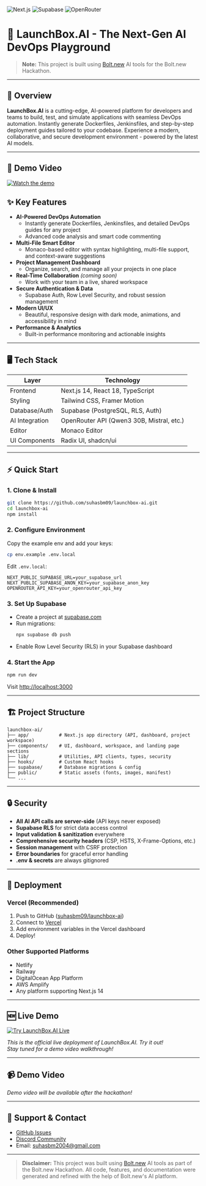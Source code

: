 ![Next.js](https://img.shields.io/badge/Built%20With-Next.js-blue?logo=next.js)
![Supabase](https://img.shields.io/badge/Database-Supabase-green?logo=supabase)
![OpenRouter](https://img.shields.io/badge/AI-OpenRouter-orange?logo=openai)


# 🚀 LaunchBox.AI - The Next-Gen AI DevOps Playground

> **Note:** This project is built using [Bolt.new](https://bolt.new) AI tools for the Bolt.new Hackathon.

---

## 🌟 Overview

**LaunchBox.AI** is a cutting-edge, AI-powered platform for developers and teams to build, test, and simulate applications with seamless DevOps automation. Instantly generate Dockerfiles, Jenkinsfiles, and step-by-step deployment guides tailored to your codebase. Experience a modern, collaborative, and secure development environment - powered by the latest AI models.

---

## 🚀 Demo Video
[![Watch the demo](https://img.shields.io/badge/Watch%20Demo%20Video-%23FF0000?logo=youtube&logoColor=white)](https://youtu.be/Tj690TNMELI)

## ✨ Key Features

- **AI-Powered DevOps Automation**
  - Instantly generate Dockerfiles, Jenkinsfiles, and detailed DevOps guides for any project
  - Advanced code analysis and smart code commenting
- **Multi-File Smart Editor**
  - Monaco-based editor with syntax highlighting, multi-file support, and context-aware suggestions
- **Project Management Dashboard**
  - Organize, search, and manage all your projects in one place
- **Real-Time Collaboration** *(coming soon)*
  - Work with your team in a live, shared workspace
- **Secure Authentication & Data**
  - Supabase Auth, Row Level Security, and robust session management
- **Modern UI/UX**
  - Beautiful, responsive design with dark mode, animations, and accessibility in mind
- **Performance & Analytics**
  - Built-in performance monitoring and actionable insights

---

## 🖥️ Tech Stack

| Layer         | Technology                                 |
|-------------- |--------------------------------------------|
| Frontend      | Next.js 14, React 18, TypeScript           |
| Styling       | Tailwind CSS, Framer Motion                |
| Database/Auth | Supabase (PostgreSQL, RLS, Auth)           |
| AI Integration| OpenRouter API (Qwen3 30B, Mistral, etc.)  |
| Editor        | Monaco Editor                              |
| UI Components | Radix UI, shadcn/ui                        |

---

## ⚡ Quick Start

### 1. Clone & Install

```bash
git clone https://github.com/suhasbm09/launchbox-ai.git
cd launchbox-ai
npm install
```

### 2. Configure Environment

Copy the example env and add your keys:

```bash
cp env.example .env.local
```

Edit `.env.local`:

```env
NEXT_PUBLIC_SUPABASE_URL=your_supabase_url
NEXT_PUBLIC_SUPABASE_ANON_KEY=your_supabase_anon_key
OPENROUTER_API_KEY=your_openrouter_api_key
```

### 3. Set Up Supabase
- Create a project at [supabase.com](https://supabase.com)
- Run migrations:
  ```bash
  npx supabase db push
  ```
- Enable Row Level Security (RLS) in your Supabase dashboard

### 4. Start the App

```bash
npm run dev
```

Visit [http://localhost:3000](http://localhost:3000)

---

## 🏗️ Project Structure

```
launchbox-ai/
├── app/           # Next.js app directory (API, dashboard, project workspace)
├── components/    # UI, dashboard, workspace, and landing page sections
├── lib/           # Utilities, API clients, types, security
├── hooks/         # Custom React hooks
├── supabase/      # Database migrations & config
├── public/        # Static assets (fonts, images, manifest)
└── ...
```

---

## 🔒 Security

- **All AI API calls are server-side** (API keys never exposed)
- **Supabase RLS** for strict data access control
- **Input validation & sanitization** everywhere
- **Comprehensive security headers** (CSP, HSTS, X-Frame-Options, etc.)
- **Session management** with CSRF protection
- **Error boundaries** for graceful error handling
- **.env & secrets** are always gitignored

---

## 🚀 Deployment

### Vercel (Recommended)
1. Push to GitHub ([suhasbm09/launchbox-ai](https://github.com/suhasbm09/launchbox-ai))
2. Connect to [Vercel](https://vercel.com/)
3. Add environment variables in the Vercel dashboard
4. Deploy!

### Other Supported Platforms
- Netlify
- Railway
- DigitalOcean App Platform
- AWS Amplify
- Any platform supporting Next.js 14

---

## 🆕 Live Demo

[![Try LaunchBox.AI Live](https://img.shields.io/badge/Try%20Live-LaunchBox.AI-blue?style=for-the-badge)](https://launchai-deploy.vercel.app)

*This is the official live deployment of LaunchBox.AI. Try it out!*  
*Stay tuned for a demo video walkthrough!*

---

## 📹 Demo Video

<!--
[![Watch the Demo](https://img.shields.io/badge/Watch%20Demo-YouTube-red?style=for-the-badge)](https://youtube.com/your-demo-link)
-->

*Demo video will be available after the hackathon!*

---

## 💬 Support & Contact

- [GitHub Issues](https://github.com/suhasbm09/launchbox-ai/issues)
- [Discord Community](https://discord.gg/W2EyUVUk)
- Email: suhasbm2004@gmail.com

---

> **Disclaimer:** This project was built using [Bolt.new](https://bolt.new) AI tools as part of the Bolt.new Hackathon. All code, features, and documentation were generated and refined with the help of Bolt.new's AI platform.







